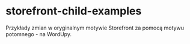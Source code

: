 # storefront-child-examples
Przykłady zmian w oryginalnym motywie Storefront za pomocą motywu potomnego - na WordUpy.
